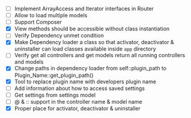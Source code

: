 - [ ] Implement ArrayAccess and Iterator interfaces in Router
- [ ] Allow to load multiple models
- [ ] Support Composer
- [x] View methods should be accessible without class instantiation
- [ ] Verify Dependency unmet condition
- [x] Make Dependency loader a class so that activator, deactivator & uninstaller can load classes available inside `app` directory
- [ ] Verify get all controllers and get models return all running controllers and models
- [x] Change paths in dependency loader from self::plugin_path to Plugin_Name::get_plugin_path()
- [x] Tool to replace plugin name with developers plugin name
- [ ] Add information about how to access saved settings
- [ ] Get settings from settings model
- [ ] @ & :: support in the controller name & model name
- [x] Proper place for activator, deactivator & uninstaller
